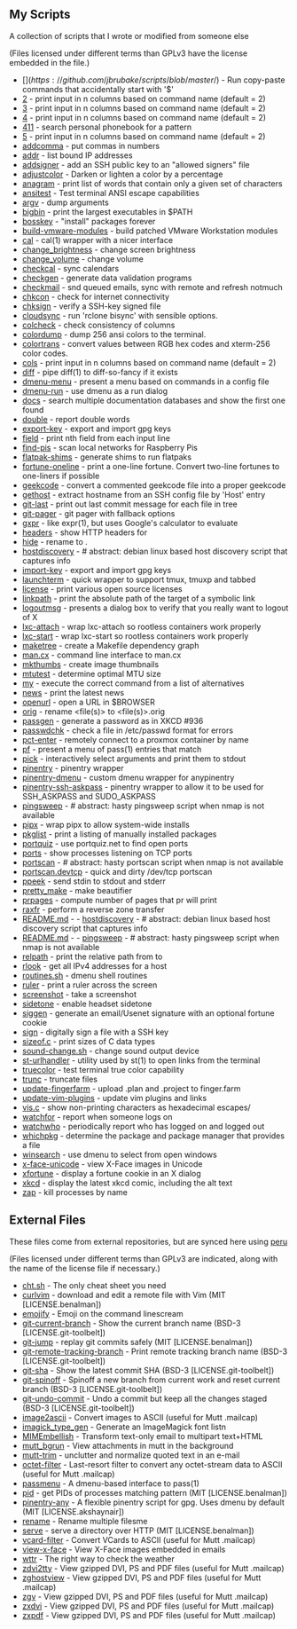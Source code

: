 ## My Scripts

A collection of scripts that I wrote or modified from someone else

(Files licensed under different terms than GPLv3 have the license
 embedded in the file.)

- [$](https://github.com/jbrubake/scripts/blob/master/$) - Run copy-paste commands that accidentally start with '$'
- [2](https://github.com/jbrubake/scripts/blob/master/2) - print input in n columns based on command name (default = 2)
- [3](https://github.com/jbrubake/scripts/blob/master/3) - print input in n columns based on command name (default = 2)
- [4](https://github.com/jbrubake/scripts/blob/master/4) - print input in n columns based on command name (default = 2)
- [411](https://github.com/jbrubake/scripts/blob/master/411) - search personal phonebook for a pattern
- [5](https://github.com/jbrubake/scripts/blob/master/5) - print input in n columns based on command name (default = 2)
- [addcomma](https://github.com/jbrubake/scripts/blob/master/addcomma) - put commas in numbers
- [addr](https://github.com/jbrubake/scripts/blob/master/addr) - list bound IP addresses
- [addsigner](https://github.com/jbrubake/scripts/blob/master/addsigner) - add an SSH public key to an "allowed signers" file
- [adjustcolor](https://github.com/jbrubake/scripts/blob/master/adjustcolor) - Darken or lighten a color by a percentage
- [anagram](https://github.com/jbrubake/scripts/blob/master/anagram) - print list of words that contain only a given set of characters
- [ansitest](https://github.com/jbrubake/scripts/blob/master/ansitest) - Test terminal ANSI escape capabilities
- [argv](https://github.com/jbrubake/scripts/blob/master/argv) - dump arguments
- [bigbin](https://github.com/jbrubake/scripts/blob/master/bigbin) - print the <n> largest executables in $PATH
- [bosskey](https://github.com/jbrubake/scripts/blob/master/bosskey) - "install" packages forever
- [build-vmware-modules](https://github.com/jbrubake/scripts/blob/master/build-vmware-modules) - build patched VMware Workstation modules
- [cal](https://github.com/jbrubake/scripts/blob/master/cal) - cal(1) wrapper with a nicer interface
- [change_brightness](https://github.com/jbrubake/scripts/blob/master/change_brightness) - change screen brightness
- [change_volume](https://github.com/jbrubake/scripts/blob/master/change_volume) - change volume
- [checkcal](https://github.com/jbrubake/scripts/blob/master/checkcal) - sync calendars
- [checkgen](https://github.com/jbrubake/scripts/blob/master/checkgen) - generate data validation programs
- [checkmail](https://github.com/jbrubake/scripts/blob/master/checkmail) - snd queued emails, sync with remote and refresh notmuch
- [chkcon](https://github.com/jbrubake/scripts/blob/master/chkcon) - check for internet connectivity
- [chksign](https://github.com/jbrubake/scripts/blob/master/chksign) - verify a SSH-key signed file
- [cloudsync](https://github.com/jbrubake/scripts/blob/master/cloudsync) - run 'rclone bisync' with sensible options.
- [colcheck](https://github.com/jbrubake/scripts/blob/master/colcheck) - check consistency of columns
- [colordump](https://github.com/jbrubake/scripts/blob/master/colordump) - dump 256 ansi colors to the terminal.
- [colortrans](https://github.com/jbrubake/scripts/blob/master/colortrans) - convert values between RGB hex codes and xterm-256 color codes.
- [cols](https://github.com/jbrubake/scripts/blob/master/cols) - print input in n columns based on command name (default = 2)
- [diff](https://github.com/jbrubake/scripts/blob/master/diff) - pipe diff(1) to diff-so-fancy if it exists
- [dmenu-menu](https://github.com/jbrubake/scripts/blob/master/dmenu-menu) - present a menu based on commands in a config file
- [dmenu-run](https://github.com/jbrubake/scripts/blob/master/dmenu-run) - use dmenu as a run dialog
- [docs](https://github.com/jbrubake/scripts/blob/master/docs) - search multiple documentation databases and show the first one found
- [double](https://github.com/jbrubake/scripts/blob/master/double) - report double words
- [export-key](https://github.com/jbrubake/scripts/blob/master/export-key) - export and import gpg keys
- [field](https://github.com/jbrubake/scripts/blob/master/field) - print nth field from each input line
- [find-pis](https://github.com/jbrubake/scripts/blob/master/find-pis) - scan local networks for Raspberry Pis
- [flatpak-shims](https://github.com/jbrubake/scripts/blob/master/flatpak-shims) - generate shims to run flatpaks
- [fortune-oneline](https://github.com/jbrubake/scripts/blob/master/fortune-oneline) - print a one-line fortune. Convert two-line fortunes to one-liners if possible
- [geekcode](https://github.com/jbrubake/scripts/blob/master/geekcode) - convert a commented geekcode file into a proper geekcode
- [gethost](https://github.com/jbrubake/scripts/blob/master/gethost) - extract hostname from an SSH config file by 'Host' entry
- [git-last](https://github.com/jbrubake/scripts/blob/master/git-last) - print out last commit message for each file in tree
- [git-pager](https://github.com/jbrubake/scripts/blob/master/git-pager) - git pager with fallback options
- [gxpr](https://github.com/jbrubake/scripts/blob/master/gxpr) - like expr(1), but uses Google's calculator to evaluate <expression>
- [headers](https://github.com/jbrubake/scripts/blob/master/headers) - show HTTP headers for <url>
- [hide](https://github.com/jbrubake/scripts/blob/master/hide) - rename <file> to .<file>
- [hostdiscovery](https://github.com/jbrubake/scripts/blob/master/hostdiscovery) - # abstract:	debian linux based host discovery script that captures info
- [import-key](https://github.com/jbrubake/scripts/blob/master/import-key) - export and import gpg keys
- [launchterm](https://github.com/jbrubake/scripts/blob/master/launchterm) - quick wrapper to support tmux, tmuxp and tabbed
- [license](https://github.com/jbrubake/scripts/blob/master/license) - print various open source licenses
- [linkpath](https://github.com/jbrubake/scripts/blob/master/linkpath) - print the absolute path of the target of a symbolic link
- [logoutmsg](https://github.com/jbrubake/scripts/blob/master/logoutmsg) - presents a dialog box to verify that you really want to logout of X
- [lxc-attach](https://github.com/jbrubake/scripts/blob/master/lxc-attach) - wrap lxc-attach so rootless containers work properly
- [lxc-start](https://github.com/jbrubake/scripts/blob/master/lxc-start) - wrap lxc-start so rootless containers work properly
- [maketree](https://github.com/jbrubake/scripts/blob/master/maketree) - create a Makefile dependency graph
- [man.cx](https://github.com/jbrubake/scripts/blob/master/man) - command line interface to man.cx
- [mkthumbs](https://github.com/jbrubake/scripts/blob/master/mkthumbs) - create image thumbnails
- [mtutest](https://github.com/jbrubake/scripts/blob/master/mtutest) - determine optimal MTU size
- [my](https://github.com/jbrubake/scripts/blob/master/my) - execute the correct command from a list of alternatives
- [news](https://github.com/jbrubake/scripts/blob/master/news) - print the latest news
- [openurl](https://github.com/jbrubake/scripts/blob/master/openurl) - open a URL in $BROWSER
- [orig](https://github.com/jbrubake/scripts/blob/master/orig) - rename <file(s)> to <file(s)>.orig
- [passgen](https://github.com/jbrubake/scripts/blob/master/passgen) - generate a password as in XKCD #936
- [passwdchk](https://github.com/jbrubake/scripts/blob/master/passwdchk) - check a file in /etc/passwd format for errors
- [pct-enter](https://github.com/jbrubake/scripts/blob/master/pct-enter) - remotely connect to a proxmox container by name
- [pf](https://github.com/jbrubake/scripts/blob/master/pf) - present a menu of pass(1) entries that match <tag>
- [pick](https://github.com/jbrubake/scripts/blob/master/pick) - interactively select arguments and print them to stdout
- [pinentry](https://github.com/jbrubake/scripts/blob/master/pinentry) - pinentry wrapper
- [pinentry-dmenu](https://github.com/jbrubake/scripts/blob/master/pinentry-dmenu) - custom dmenu wrapper for anypinentry
- [pinentry-ssh-askpass](https://github.com/jbrubake/scripts/blob/master/pinentry-ssh-askpass) - pinentry wrapper to allow it to be used for SSH_ASKPASS and SUDO_ASKPASS
- [pingsweep](https://github.com/jbrubake/scripts/blob/master/pingsweep) - # abstract:	hasty pingsweep script when nmap is not available
- [pipx](https://github.com/jbrubake/scripts/blob/master/pipx) - wrap pipx to allow system-wide installs
- [pkglist](https://github.com/jbrubake/scripts/blob/master/pkglist) - print a listing of manually installed packages
- [portquiz](https://github.com/jbrubake/scripts/blob/master/portquiz) - use portquiz.net to find open ports
- [ports](https://github.com/jbrubake/scripts/blob/master/ports) - show processes listening on TCP ports
- [portscan](https://github.com/jbrubake/scripts/blob/master/portscan) - # abstract:	hasty portscan script when nmap is not available
- [portscan.devtcp](https://github.com/jbrubake/scripts/blob/master/portscan) - quick and dirty /dev/tcp portscan
- [ppeek](https://github.com/jbrubake/scripts/blob/master/ppeek) - send stdin to stdout and stderr
- [pretty_make](https://github.com/jbrubake/scripts/blob/master/pretty_make) - make beautifier
- [prpages](https://github.com/jbrubake/scripts/blob/master/prpages) - compute number of pages that pr will print
- [raxfr](https://github.com/jbrubake/scripts/blob/master/raxfr) - perform a reverse zone transfer
- [README.md](https://github.com/jbrubake/scripts/blob/master/README) - - [hostdiscovery](https://github.com/jbrubake/scripts/blob/master/hostdiscovery) - # abstract:	debian linux based host discovery script that captures info
- [README.md](https://github.com/jbrubake/scripts/blob/master/README) - - [pingsweep](https://github.com/jbrubake/scripts/blob/master/pingsweep) - # abstract:	hasty pingsweep script when nmap is not available
- [relpath](https://github.com/jbrubake/scripts/blob/master/relpath) - print the relative path from <src> to <tgt>
- [rlook](https://github.com/jbrubake/scripts/blob/master/rlook) - get all IPv4 addresses for a host
- [routines.sh](https://github.com/jbrubake/scripts/blob/master/routines) - dmenu shell routines
- [ruler](https://github.com/jbrubake/scripts/blob/master/ruler) - print a ruler across the screen
- [screenshot](https://github.com/jbrubake/scripts/blob/master/screenshot) - take a screenshot
- [sidetone](https://github.com/jbrubake/scripts/blob/master/sidetone) - enable headset sidetone
- [siggen](https://github.com/jbrubake/scripts/blob/master/siggen) - generate an email/Usenet signature with an optional fortune cookie
- [sign](https://github.com/jbrubake/scripts/blob/master/sign) - digitally sign a file with a SSH key
- [sizeof.c](https://github.com/jbrubake/scripts/blob/master/sizeof) - print sizes of C data types
- [sound-change.sh](https://github.com/jbrubake/scripts/blob/master/sound-change) - change sound output device
- [st-urlhandler](https://github.com/jbrubake/scripts/blob/master/st-urlhandler) - utility used by st(1) to open links from the terminal
- [truecolor](https://github.com/jbrubake/scripts/blob/master/truecolor) - test terminal true color capability
- [trunc](https://github.com/jbrubake/scripts/blob/master/trunc) - truncate files
- [update-fingerfarm](https://github.com/jbrubake/scripts/blob/master/update-fingerfarm) - upload .plan and .project to finger.farm
- [update-vim-plugins](https://github.com/jbrubake/scripts/blob/master/update-vim-plugins) - update vim plugins and links
- [vis.c](https://github.com/jbrubake/scripts/blob/master/vis) - show non-printing characters as hexadecimal escapes/
- [watchfor](https://github.com/jbrubake/scripts/blob/master/watchfor) - report when someone logs on
- [watchwho](https://github.com/jbrubake/scripts/blob/master/watchwho) - periodically report who has logged on and logged out
- [whichpkg](https://github.com/jbrubake/scripts/blob/master/whichpkg) - determine the package and package manager that provides a file
- [winsearch](https://github.com/jbrubake/scripts/blob/master/winsearch) - use dmenu to select from open windows
- [x-face-unicode](https://github.com/jbrubake/scripts/blob/master/x-face-unicode) - view X-Face images in Unicode
- [xfortune](https://github.com/jbrubake/scripts/blob/master/xfortune) - display a fortune cookie in an X dialog
- [xkcd](https://github.com/jbrubake/scripts/blob/master/xkcd) - display the latest xkcd comic, including the alt text
- [zap](https://github.com/jbrubake/scripts/blob/master/zap) - kill processes by name

## External Files

These files come from external repositories, but are synced here using [peru](https://github.com/buildinspace/peru)

(Files licensed under different terms than GPLv3 are indicated, along with the
 name of the license file if necessary.)

- [cht.sh](https://cht.sh/:cht.sh) - The only cheat sheet you need
- [curlvim](https://github.com/cowboy/dotfiles) - download and edit a remote file with Vim (MIT [LICENSE.benalman])
- [emojify](https://github.com/mrowa44/emojify) - Emoji on the command linescream 
- [git-current-branch](https://github.com/nvie/git-toolbelt) - Show the current branch name (BSD-3 [LICENSE.git-toolbelt])
- [git-jump](https://github.com/cowboy/dotfiles) - replay git commits safely (MIT [LICENSE.benalman])
- [git-remote-tracking-branch](https://github.com/nvie/git-toolbelt) - Print remote tracking branch name (BSD-3 [LICENSE.git-toolbelt])
- [git-sha](https://github.com/nvie/git-toolbelt) - Show the latest commit SHA (BSD-3 [LICENSE.git-toolbelt])
- [git-spinoff](https://github.com/nvie/git-toolbelt) - Spinoff a new branch from current work and reset current branch (BSD-3 [LICENSE.git-toolbelt])
- [git-undo-commit](https://github.com/nvie/git-toolbelt) - Undo a commit but keep all the changes staged (BSD-3 [LICENSE.git-toolbelt])
- [image2ascii](https://www.spinnaker.de/mutt/image2ascii) - Convert images to ASCII (useful for Mutt .mailcap)
- [imagick_type_gen](https://legacy.imagemagick.org/Usage/scripts/imagick_type_gen) - Generate an ImageMagick font listn
- [MIMEmbellish](https://gist.githubusercontent.com/oblitum/6eeffaebd9a4744e762e49e6eb19d189/raw/c39c19d7c505cacdcb798b5069d3dd2582b539aa/MIMEmbellish) - Transform text-only email to multipart text+HTML
- [mutt_bgrun](https://github.com/RichiH/mutt_bgrun) - View attachments in mutt in the background
- [mutt-trim](https://github.com/Konfekt/mutt-trim) - unclutter and normalize quoted text in an e-mail 
- [octet-filter](https://www.spinnaker.de/mutt/octet-filter) - Last-resort filter to convert any octet-stream data to ASCII (useful for Mutt .mailcap)
- [passmenu](https://git.zx2c4.com/password-store) - A dmenu-based interface to pass(1)
- [pid](https://github.com/cowboy/dotfiles) - get PIDs of processes matching pattern (MIT [LICENSE.benalman])
- [pinentry-any](https://github.com/phenax/any-pinentry) - A flexible pinentry script for gpg. Uses dmenu by default (MIT [LICENSE.akshaynair])
- [rename](https://github.com/ap/rename) - Rename multiple filesme
- [serve](https://github.com/cowboy/dotfiles) - serve a directory over HTTP (MIT [LICENSE.benalman])
- [vcard-filter](https://www.spinnaker.de/mutt/vcard-filter) - Convert VCards to ASCII (useful for Mutt .mailcap)
- [view-x-face](https://www.spinnaker.de/mutt/view-x-face) - View X-Face images embedded in emails
- [wttr](https://github.com/chubin/wttr.in) - The right way to check the weather 
- [zdvi2tty](https://www.spinnaker.de/mutt/zxdvi) - View gzipped DVI, PS and PDF files (useful for Mutt .mailcap)
- [zghostview](https://www.spinnaker.de/mutt/zxdvi) - View gzipped DVI, PS and PDF files (useful for Mutt .mailcap)
- [zgv](https://www.spinnaker.de/mutt/zxdvi) - View gzipped DVI, PS and PDF files (useful for Mutt .mailcap)
- [zxdvi](https://www.spinnaker.de/mutt/zxdvi) - View gzipped DVI, PS and PDF files (useful for Mutt .mailcap)
- [zxpdf](https://www.spinnaker.de/mutt/zxdvi) - View gzipped DVI, PS and PDF files (useful for Mutt .mailcap)

